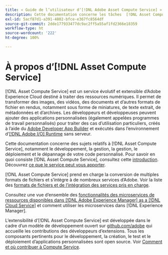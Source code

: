 ```yaml
---
title: « Guide de l’utilisateur dʼ[!DNL Adobe Asset Compute Service] »
description: Cette documentation concerne les tâches  [!DNL Asset Compute Service] , avec notamment l’introduction, le développement, la gestion, le déploiement et le dépannage de votre code personnalisé.
exl-id: 5acf87d1-a391-4802-bfce-e367fc8564df
source-git-commit: 2dde177933477dc9ac2ff5a55af1fd2366e18359
workflow-type: ht
source-wordcount: '222'
ht-degree: 100%

---
```


# À propos d’[!DNL Asset Compute Service]

[!DNL Asset Compute Service] est un service évolutif et extensible d’Adobe Experience Cloud destiné à traiter des ressources numériques. Il permet de transformer des images, des vidéos, des documents et d’autres formats de fichier en rendus, notamment sous forme de miniatures, de texte extrait, de métadonnées et d’archives. Les développeurs et développeuses peuvent ajouter des applications personnalisées (également appelées programmes de travail personnalisés) pour traiter des cas d’utilisation particuliers, créés à l’aide du [Adobe Developer App Builder](https://developer.adobe.com/app-builder/docs/overview) et exécutés dans l’environnement d’[[!DNL Adobe I/O] Runtime](https://www.adobe.io/apis/experienceplatform/runtime.html) sans serveur.

Cette documentation concerne des sujets relatifs à [!DNL Asset Compute Service], notamment le développement, la gestion, la gestion, le déploiement et le dépannage de votre code personnalisé. Pour savoir en quoi consiste [!DNL Asset Compute Service], consultez cette [introduction](introduction.md). Découvrez [ce que le service peut vous apporter](introduction.md#possible-use-cases-benefits).

[!DNL Asset Compute Service] prend en charge la conversion de multiples formats de fichiers et s’intègre à de nombreux services d’Adobe. Voir la liste des [formats de fichiers et de l’intégration des services pris en charge](https://experienceleague.adobe.com/docs/experience-manager-cloud-service/assets/file-format-support.html?lang=fr).

Consultez une vue d’ensemble des [fonctionnalités des microservices de ressources disponibles dans  [!DNL Adobe Experience Manager]  as a  [!DNL Cloud Service]](https://experienceleague.adobe.com/docs/experience-manager-cloud-service/assets/asset-microservices-overview.html?lang=fr) et comment utiliser les microservices dans [!DNL Experience Manager].

L’extensibilité d’[!DNL Asset Compute Service] est développée dans le cadre d’un modèle de développement ouvert sur [github.com/adobe](https://github.com/adobe) qui accueille les contributions des développeurs d’extensions. Tous les composants pertinents pour le développement, la création, le test et le déploiement d’applications personnalisées sont open source. Voir [Comment et où contribuer à Compute Service](contribute-to-compute-service.md).

<!--
Possible to record the below info here in this landing page to centralize the miscellaneous info about Asset Compute Service?
 List of dependencies and requirements SDK, CLI, Devtools, etc.? Or may be a link to the prerequisites.
 Introduction video when Tech Marketing team shares one.
-->

